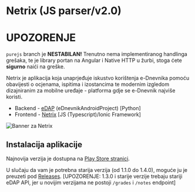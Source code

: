 # Netrix (JS parser/v2.0)

# UPOZORENJE
`purejs` branch je **NESTABILAN!** Trenutno nema implementiranog handlinga grešaka, te je library portan na Angular i Native HTTP u žurbi, stoga ćete **sigurno** naići na greške.

Netrix je aplikacija koja unaprjeđuje iskustvo korištenja e-Dnevnika pomoću obavijesti o ocjenama, ispitima i izostancima te modernim izgledom dizajniranim za mobilne uređaje - platforma gdje se e-Dnevnik najviše koristi.

* Backend - [eDAP](https://github.com/btx3/eDnevnik/blob/master/README_edap.md) (eDnevnikAndroidProject) [Python]
* Frontend - [Netrix](https://github.com/btx3/eDnevnik/blob/master/README_Netrix.md) [JS (Typescript)/Ionic Framework]

![Banner za Netrix](https://i.imgur.com/VkQ7SQX.jpg)

## Instalacija aplikacije

Najnovija verzija je dostupna na [Play Store stranici](https://play.google.com/store/apps/details?id=io.btx3.netrix).

U slučaju da vam je potrebna starija verzija (od 1.1.0 do 1.4.0), moguće ju je preuzeti pod [Releases](https://github.com/btx3/Netrix/releases). [UPOZORENJE: 1.3.0 i starije verzije trebaju stariji eDAP API, jer u novijim verzijama ne postoji `/grades` i `/notes` endpoint]
